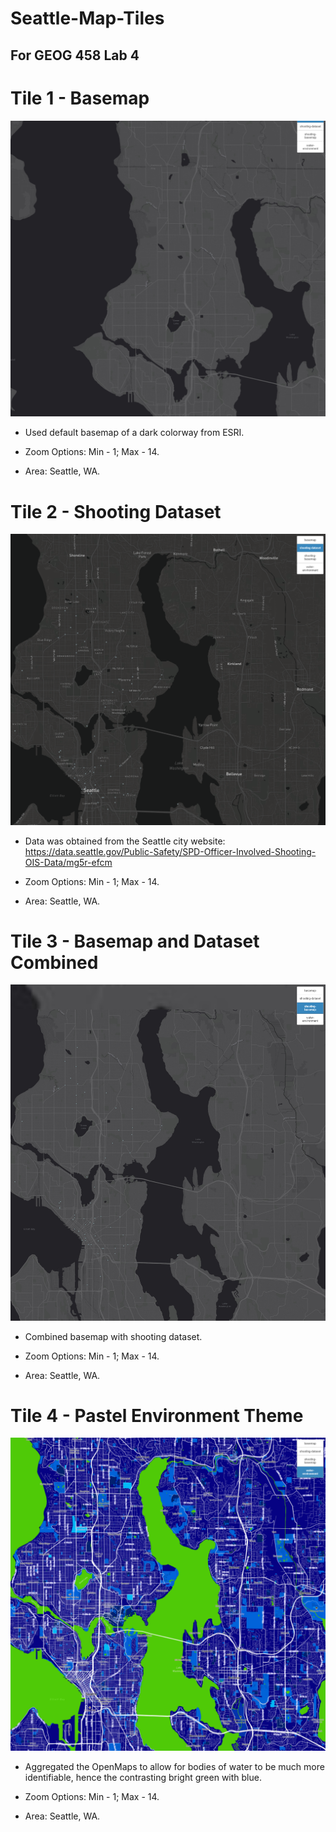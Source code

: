 # Seattle-Map-Tiles
## For GEOG 458 Lab 4

# Tile 1 - Basemap

![basemap](imgs/basemap.png)

* Used default basemap of a dark colorway from ESRI.

* Zoom Options: Min - 1; Max - 14.

* Area: Seattle, WA.

# Tile 2 - Shooting Dataset

![shooting](imgs/shooting.png)

* Data was obtained from the Seattle city website: https://data.seattle.gov/Public-Safety/SPD-Officer-Involved-Shooting-OIS-Data/mg5r-efcm

* Zoom Options: Min - 1; Max - 14.

* Area: Seattle, WA.

# Tile 3 - Basemap and Dataset Combined

![shooting-basemap](imgs/shooting-basemap.png)

* Combined basemap with shooting dataset.

* Zoom Options: Min - 1; Max - 14.

* Area: Seattle, WA.

# Tile 4 - Pastel Environment Theme

![water-map](imgs/water-map.png)

* Aggregated the OpenMaps to allow for bodies of water to be much more identifiable, hence the contrasting bright green with blue.

* Zoom Options: Min - 1; Max - 14.

* Area: Seattle, WA.
